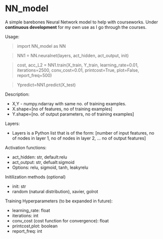 # NN_model
A simple barebones Neural Network model to help with courseworks. Under **continuous development** for my own use as I go through the courses.

Usage:

>import NN_model as NN

>NN1 = NN.neuralnet(layers, act_hidden, act_output, init)

>cost, acc_L2 = NN1.train(X_train, Y_train, learning_rate=0.01, iterations=2500, conv_cost=0.01,
              printcost=True, plot=False, report_freq=500)
              
>Ypredict=NN1.predict(X_test)


Description:


- X,Y - numpy.ndarray with same no. of training examples.
- X.shape=[no of features, no of training examples]
- Y.shape=[no. of output parameters, no of training examples]

Layers:
- Layers is a Python list that is of the form:
[number of input features, no of nodes in layer 1, no of nodes in layer 2, ... no of output features]

Activation functions: 
- act_hidden: str, default:relu
- act_output: str, defualt:sigmoid
- Options: relu, sigmoid, tanh, leakyrelu

Initilization methods (optional)
- init: str
- random (natural distribution), xavier, golrot

Training Hyperparameters (to be expanded in future):
- learning_rate: float
- iterations: int
- conv_cost (cost function for convergence): float
- printcost,plot: boolean
- report_freq: int
